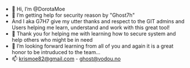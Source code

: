 - 👋 Hi, I’m @DorotaMoe
- 👀 I’m getting help for security reason by "Ghost7h" 
- And I aka G7H7 give my utter thanks and respect to the GIT admins and Users helping me learn, understand and work with this great tool!
- 🌱 Thank you for helping me with learning how to secure system and help others who might be in need
- 💞️ I’m looking forward learning from all of you and again it is a great honor to be intruduced to the team...
- 📫 krismoe82@gmail.com - ghost@vodou.no
